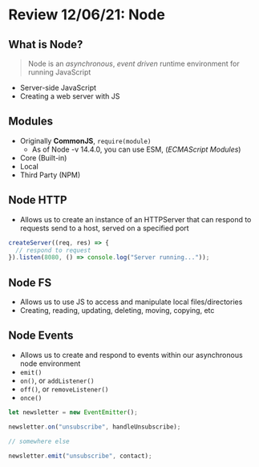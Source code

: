 # Review 12/06/21: Node

## What is Node?

> Node is an _asynchronous_, _event driven_ runtime environment for running JavaScript

- Server-side JavaScript
- Creating a web server with JS

## Modules

- Originally **CommonJS**, `require(module)`
  - As of Node -v 14.4.0, you can use ESM, (_ECMAScript Modules_)
- Core (Built-in)
- Local
- Third Party (NPM)

## Node HTTP

- Allows us to create an instance of an HTTPServer that can respond to requests send to a host, served on a specified port

```js
createServer((req, res) => {
  // respond to request
}).listen(8080, () => console.log("Server running..."));
```

## Node FS

- Allows us to use JS to access and manipulate local files/directories
- Creating, reading, updating, deleting, moving, copying, etc

## Node Events

- Allows us to create and respond to events within our asynchronous node environment
- `emit()`
- `on()`, or `addListener()`
- `off()`, or `removeListener()`
- `once()`

```js
let newsletter = new EventEmitter();

newsletter.on("unsubscribe", handleUnsubscribe);

// somewhere else

newsletter.emit("unsubscribe", contact);
```
